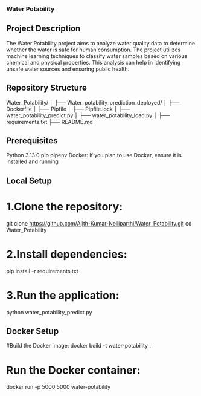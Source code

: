 ### Water Potability

## Project Description
The Water Potability project aims to analyze water quality data to determine whether the water is safe for human consumption. The project utilizes machine learning techniques to classify water samples based on various chemical and physical properties. This analysis can help in identifying unsafe water sources and ensuring public health.

## Repository Structure
Water_Potability/
│
├── Water_potability_prediction_deployed/
│   ├── Dockerfile
│   ├── Pipfile
│   ├── Pipfile.lock
│   ├── water_potability_predict.py
│   ├── water_potability_load.py
│
├── requirements.txt
├── README.md

## Prerequisites
Python 3.13.0
pip
pipenv
Docker: If you plan to use Docker, ensure it is installed and running

## Local Setup
# 1.Clone the repository:
git clone https://github.com/Ajith-Kumar-Nelliparthi/Water_Potability.git
cd Water_Potability

# 2.Install dependencies:
pip install -r requirements.txt

# 3.Run the application:
python water_potability_predict.py

## Docker Setup
#Build the Docker image:
docker build -t water-potability .

# Run the Docker container:
docker run -p 5000:5000 water-potability

